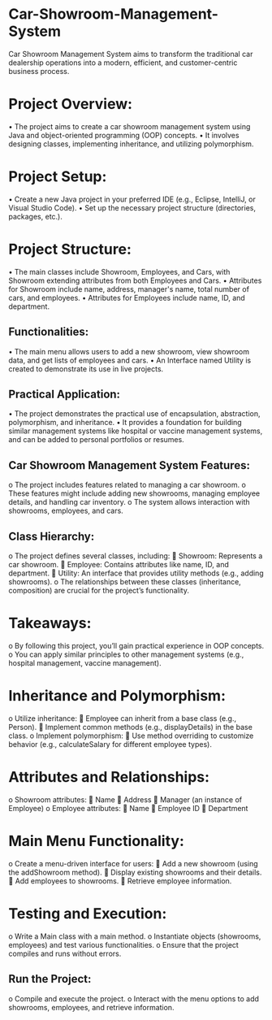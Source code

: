 # Car-Showroom-Management-System
Car Showroom Management System aims to transform the traditional car dealership operations into a modern, efficient, and customer-centric business process.

# Project Overview:
•	The project aims to create a car showroom management system using Java and object-oriented programming (OOP) concepts.
•	It involves designing classes, implementing inheritance, and utilizing polymorphism.

# Project Setup:
• Create a new Java project in your preferred IDE (e.g., Eclipse, IntelliJ, or Visual Studio Code).
•	Set up the necessary project structure (directories, packages, etc.). 
# Project Structure:
•	The main classes include Showroom, Employees, and Cars, with Showroom extending attributes from both Employees and Cars.
•	Attributes for Showroom include name, address, manager's name, total number of cars, and employees.
•	Attributes for Employees include name, ID, and department.
## Functionalities:
•	The main menu allows users to add a new showroom, view showroom data, and get lists of employees and cars.
•	An Interface named Utility is created to demonstrate its use in live projects.
## Practical Application:
•	The project demonstrates the practical use of encapsulation, abstraction, polymorphism, and inheritance.
•	It provides a foundation for building similar management systems like hospital or vaccine management systems, and can be added to personal portfolios or resumes.
## Car Showroom Management System Features:
o	The project includes features related to managing a car showroom.
o	These features might include adding new showrooms, managing employee details, and handling car inventory.
o	The system allows interaction with showrooms, employees, and cars.
## Class Hierarchy:
o	The project defines several classes, including: 
	Showroom: Represents a car showroom.
	Employee: Contains attributes like name, ID, and department.
	Utility: An interface that provides utility methods (e.g., adding showrooms).
o	The relationships between these classes (inheritance, composition) are crucial for the project’s functionality.
# Takeaways:
o	By following this project, you’ll gain practical experience in OOP concepts.
o	You can apply similar principles to other management systems (e.g., hospital management, vaccine management).


# Inheritance and Polymorphism:
o	Utilize inheritance: 
	Employee can inherit from a base class (e.g., Person).
	Implement common methods (e.g., displayDetails) in the base class.
o	Implement polymorphism: 
	Use method overriding to customize behavior (e.g., calculateSalary for different employee types).
# Attributes and Relationships:
o	Showroom attributes: 
	Name
	Address
	Manager (an instance of Employee)
o	Employee attributes: 
	Name
	Employee ID
	Department
# Main Menu Functionality:
o	Create a menu-driven interface for users: 
	Add a new showroom (using the addShowroom method).
	Display existing showrooms and their details.
	Add employees to showrooms.
	Retrieve employee information.
# Testing and Execution:
o	Write a Main class with a main method.
o	Instantiate objects (showrooms, employees) and test various functionalities.
o	Ensure that the project compiles and runs without errors.
## Run the Project:
o	Compile and execute the project.
o	Interact with the menu options to add showrooms, employees, and retrieve information.
